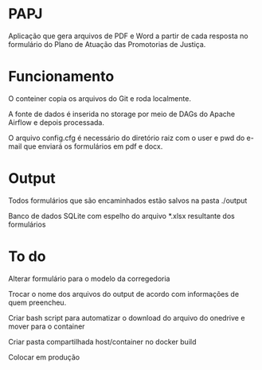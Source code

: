 # PAPJ
Aplicação que gera arquivos de PDF e Word a partir de cada resposta no formulário do Plano de Atuação das Promotorias de Justiça.

# Funcionamento

O conteiner copia os arquivos do Git e roda localmente.

A fonte de dados é inserida no storage por meio de DAGs do Apache Airflow e depois processada.

O arquivo config.cfg é necessário do diretório raiz com o user e pwd do e-mail que enviará os formulários em pdf e docx.

# Output

Todos formulários que são encaminhados estão salvos na pasta ./output

Banco de dados SQLite com espelho do arquivo *.xlsx resultante dos formulários

# To do

Alterar formulário para o modelo da corregedoria

Trocar o nome dos arquivos do output de acordo com informações de quem preencheu.

Criar bash script para automatizar o download do arquivo do onedrive e mover para o container

Criar pasta compartilhada host/container no docker build

Colocar em produção
